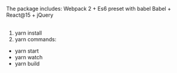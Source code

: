 The package includes: Webpack 2 + Es6 preset with babel Babel + React@15 + jQuery
<br /><br />
1) yarn install<br />
2) yarn commands:
<ul>
  <li>yarn start</li>
  <li>yarn watch</li>
  <li>yarn build</li>
</ul>
